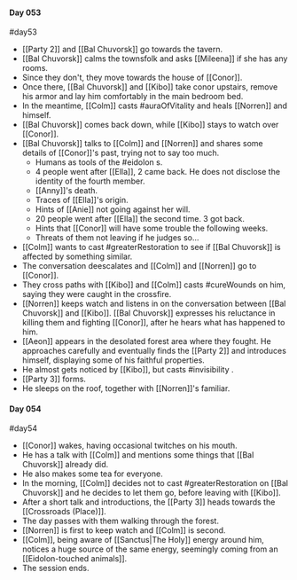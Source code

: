 #### Day 053
#day53 
- [[Party 2]] and [[Bal Chuvorsk]] go towards the tavern.
- [[Bal Chuvorsk]] calms the townsfolk and asks [[Mileena]] if she has any rooms.
- Since they don't, they move towards the house of [[Conor]].
- Once there, [[Bal Chuvorsk]] and [[Kibo]] take conor upstairs, remove his armor and lay him comfortably in the main bedroom bed.
- In the meantime, [[Colm]] casts #auraOfVitality and heals [[Norren]] and himself.
- [[Bal Chuvorsk]] comes back down, while [[Kibo]] stays to watch over [[Conor]].
- [[Bal Chuvorsk]] talks to [[Colm]] and [[Norren]] and shares some details of [[Conor]]'s past, trying not to say too much.
	- Humans as tools of the #eidolon s.
	- 4 people went after [[Ella]], 2 came back. He does not disclose the identity of the fourth member.
	- [[Anny]]'s death.
	- Traces of [[Ella]]'s origin.
	- Hints of [[Anie]] not going against her will.
	- 20 people went after [[Ella]] the second time. 3 got back.
	- Hints that [[Conor]] will have some trouble the following weeks.
	- Threats of them not leaving if he judges so...
- [[Colm]] wants to cast #greaterRestoration to see if [[Bal Chuvorsk]] is affected by something similar.
- The conversation deescalates and [[Colm]] and [[Norren]] go to [[Conor]].
- They cross paths with [[Kibo]] and [[Colm]] casts #cureWounds on him, saying they were caught in the crossfire.
- [[Norren]] keeps watch and listens in on the conversation between [[Bal Chuvorsk]] and [[Kibo]]. [[Bal Chuvorsk]] expresses his reluctance in killing them and fighting [[Conor]], after he hears what has happened to him.
- [[Aeon]] appears in the desolated forest area where they fought. He approaches carefully and eventually finds the [[Party 2]] and introduces himself, displaying some of his faithful properties.
- He almost gets noticed by [[Kibo]], but casts #invisibility .
- [[Party 3]] forms.
- He sleeps on the roof, together with [[Norren]]'s familiar.

#### Day 054
#day54 
- [[Conor]] wakes, having occasional twitches on his mouth.
- He has a talk with [[Colm]] and mentions some things that [[Bal Chuvorsk]] already did.
- He also makes some tea for everyone.
- In the morning, [[Colm]] decides not to cast #greaterRestoration on [[Bal Chuvorsk]] and he decides to let them go, before leaving with [[Kibo]].
- After a short talk and introductions, the [[Party 3]] heads towards the [[Crossroads (Place)]].
- The day passes with them walking through the forest.
- [[Norren]] is first to keep watch and [[Colm]] is second.
- [[Colm]], being aware of [[Sanctus|The Holy]] energy around him, notices a huge source of the same energy, seemingly coming from an [[Eidolon-touched animals]].
- The session ends.